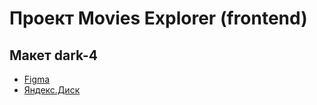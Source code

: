 # Проект Movies Explorer (frontend)

## Макет dark-4

- [Figma](https://www.figma.com/file/6FMWkB94wE7KTkcCgUXtnC/Дипломный-проект?type=design&node-id=1-9662&mode=design&t=K65eFAxNeeZlMMVW-0)
- [Яндекс.Диск](https://disk.yandex.ru/d/j8SMGf-ue2p5JQ)
